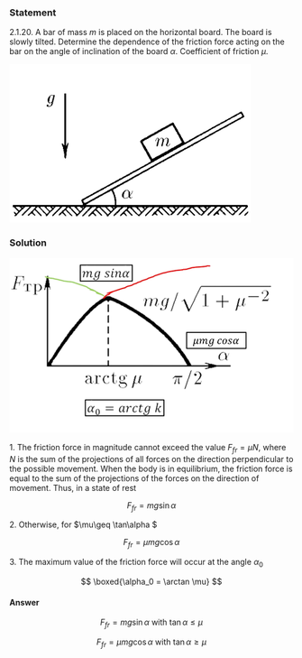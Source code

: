 ###  Statement

$2.1.20.$ A bar of mass $m$ is placed on the horizontal board. The board is slowly tilted. Determine the dependence of the friction force acting on the bar on the angle of inclination of the board $\alpha$. Coefficient of friction $\mu$.

![ For problem $2.1.20$ |429x281, 42%](../../img/2.1.20/statement.png)

### Solution

![ Dependence of the friction force on the angle of the board |994x612, 59%](../../img/2.1.20/sol.png)

1\. The friction force in magnitude cannot exceed the value $F_{fr} = \mu N$, where $N$ is the sum of the projections of all forces on the direction perpendicular to the possible movement. When the body is in equilibrium, the friction force is equal to the sum of the projections of the forces on the direction of movement. Thus, in a state of rest

$$
F_{fr} = mg \sin\alpha
$$

2\. Otherwise, for $\mu\geq \tan\alpha $

$$
F_{fr} = \mu mg \cos\alpha
$$

3\. The maximum value of the friction force will occur at the angle $\alpha_0$

$$
\boxed{\alpha_0 = \arctan \mu}
$$

#### Answer

$$
F_{fr} = mg \sin\alpha\text{ with }\tan\alpha\leq \mu
$$

$$
F_{fr} = \mu mg \cos\alpha\text{ with }\tan\alpha\geq \mu
$$